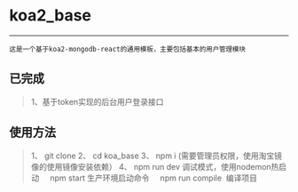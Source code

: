 # koa2_base
---
    这是一个基于koa2-mongodb-react的通用模板，主要包括基本的用户管理模块

## 已完成

> 1、基于token实现的后台用户登录接口

## 使用方法
> 1、 git clone
> 2、 cd koa_base
> 3、 npm i (需要管理员权限，使用淘宝镜像的使用镜像安装依赖）
> 4、 npm run dev 调试模式，使用nodemon热启动
>     npm start 生产环境启动命令
>     npm run compile  编译项目
